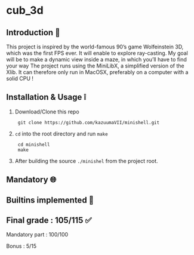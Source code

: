 # cub_3d

## Introduction 🤔
This project is inspired by the world-famous 90’s game Wolfeinstein 3D, which was the first FPS ever. It will enable to explore ray-casting. My goal will be to make a dynamic view inside a maze, in which you’ll have to find your way
The project runs using the MiniLibX, a simplified version of the Xlib. It can therefore only run in MacOSX, preferably on a computer with a solid CPU !



## Installation & Usage ❕

1. Download/Clone this repo

        git clone https://github.com/kazuumaVII/minishell.git
2. `cd` into the root directory and run `make`

        cd minishell
        make

3. After building the source `./minishel` from the project root.


## Mandatory  🌐



## Builtins implemented  🔨




## Final grade : 105/115 ✅
Mandatory part : 100/100

Bonus : 5/15

